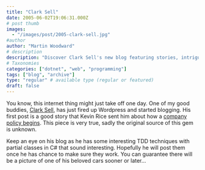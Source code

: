 ```yaml
---
title: "Clark Sell"
date: 2005-06-02T19:06:31.000Z
# post thumb
images:
  - "/images/post/2005-clark-sell.jpg"
#author
author: "Martin Woodward"
# description
description: "Discover Clark Sell's new blog featuring stories, intriguing TDD techniques in C#, and glimpses of his cherished cars."
# Taxonomies
categories: ["dotnet", "web", "programming"]
tags: ["blog", "archive"]
type: "regular" # available type (regular or featured)
draft: false
---
```


You know, this internet thing might just take off one day. One of my good buddies, [Clark Sell](http://www.csell.net), has just fired up Wordpress and started blogging. His first post is a good story that Kevin Rice sent him about how a [company policy begins](http://csell.net/?p=6). This piece is very true, sadly the original source of this gem is unknown.

Keep an eye on his blog as he has some interesting TDD techniques with partial classes in C# that sound interesting. Hopefully he will post them once he has chance to make sure they work. You can guarantee there will be a picture of one of his beloved cars sooner or later...
